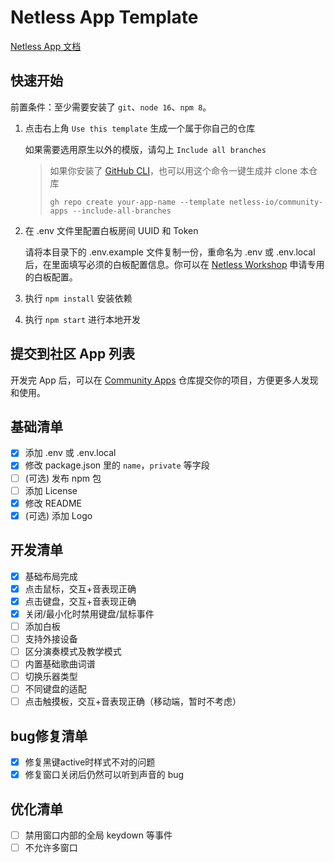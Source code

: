# Netless App Template

[Netless App 文档](https://github.com/netless-io/window-manager/blob/master/docs/develop-app.md)

## 快速开始

前置条件：至少需要安装了 `git`、`node 16`、`npm 8`。

1.  点击右上角 `Use this template` 生成一个属于你自己的仓库

    如果需要选用原生以外的模版，请勾上 `Include all branches`

    > 如果你安装了 [GitHub CLI](https://cli.github.com)，也可以用这个命令一键生成并 clone 本仓库
    >
    >     gh repo create your-app-name --template netless-io/community-apps --include-all-branches

2.  在 .env 文件里配置白板房间 UUID 和 Token

    请将本目录下的 .env.example 文件复制一份，重命名为 .env 或 .env.local 后，在里面填写必须的白板配置信息。你可以在 [Netless Workshop](https://workshop.netless.link) 申请专用的白板配置。

3.  执行 `npm install` 安装依赖

4.  执行 `npm start` 进行本地开发

## 提交到社区 App 列表

开发完 App 后，可以在 [Community Apps](https://github.com/netless-io/community-apps) 仓库提交你的项目，方便更多人发现和使用。

## 基础清单

- [x] 添加 .env 或 .env.local
- [x] 修改 package.json 里的 `name`，`private` 等字段
- [ ] (可选) 发布 npm 包
- [ ] 添加 License
- [x] 修改 README
- [x] (可选) 添加 Logo

## 开发清单

- [x] 基础布局完成
- [x] 点击鼠标，交互+音表现正确
- [x] 点击键盘，交互+音表现正确
- [x] 关闭/最小化时禁用键盘/鼠标事件
- [ ] 添加白板
- [ ] 支持外接设备
- [ ] 区分演奏模式及教学模式
- [ ] 内置基础歌曲词谱
- [ ] 切换乐器类型
- [ ] 不同键盘的适配
- [ ] 点击触摸板，交互+音表现正确（移动端，暂时不考虑）

## bug修复清单

- [x] 修复黑键active时样式不对的问题
- [x] 修复窗口关闭后仍然可以听到声音的 bug

## 优化清单

- [ ] 禁用窗口内部的全局 keydown 等事件
- [ ] 不允许多窗口
